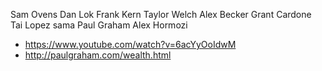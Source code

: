 Sam Ovens 
Dan Lok
Frank Kern
Taylor Welch
Alex Becker
Grant Cardone
Tai Lopez
sama
Paul Graham 
Alex Hormozi

- https://www.youtube.com/watch?v=6acYyOoIdwM
- http://paulgraham.com/wealth.html